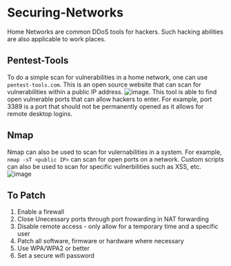 # Securing-Networks
Home Networks are common DDoS tools for hackers. Such hacking abilities are also applicable to work places.

## Pentest-Tools
To do a simple scan for vulnerabilities in a home network, one can use ```pentest-tools.com```. This is an open source website that can scan for vulnerabilities within a public IP address. 
![image](https://user-images.githubusercontent.com/39514108/145118577-7d46716c-7731-4c4f-befd-6ca6e5f606a5.png).
This tool is able to find open vulnerable ports that can allow hackers to enter. For example, port 3389 is a port that should not be permanently opened as it allows for remote desktop logins.

## Nmap
Nmap can also be used to scan for vulernabilities in a system. For example, ```nmap -sT <public IP>``` can scan for open ports on a network. Custom scripts can also be used to scan for specific vulnerbilities such as XSS, etc. 
![image](https://user-images.githubusercontent.com/39514108/145119415-2d38b177-c19b-49a4-a402-c511e190f0b5.png)

## To Patch
1. Enable a firewall
2. Close Unecessary ports through port frowarding in NAT forwarding
3. Disable remote access - only allow for a temporary time and a specific user
4. Patch all software, firmware or hardware where necessary
5. Use WPA/WPA2 or better
6. Set a secure wifi password

